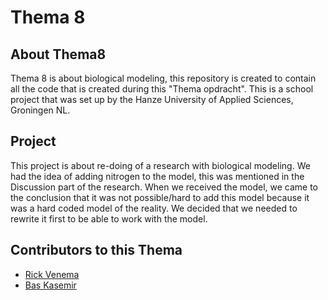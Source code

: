 # Thema 8
## About Thema8
Thema 8 is about biological modeling, this repository is created to contain all the code
that is created during this "Thema opdracht". This is a school project
that was set up by the Hanze University of Applied Sciences, Groningen NL.

## Project
This project is about re-doing of a research with biological modeling. We had the idea of adding
nitrogen to the model, this was mentioned in the Discussion part of the research. When we received the
model, we came to the conclusion that it was not possible/hard to add
this model because it was a hard coded model of the reality. We decided that we needed to rewrite
it first to be able to work with the model. 

## Contributors to this Thema
* [Rick Venema](https://www.github.com/RickVenema)
* [Bas Kasemir](https://www.bioinf.nl/~bhnkasemir) 
